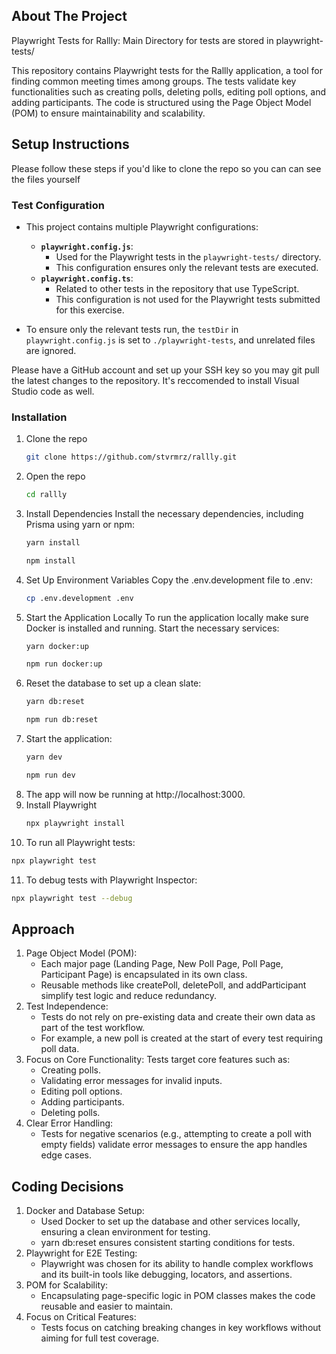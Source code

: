 ## About The Project
Playwright Tests for Rallly: Main Directory for tests are stored in playwright-tests/

This repository contains Playwright tests for the Rallly application, a tool for finding common meeting times among groups. The tests validate key functionalities such as creating polls, deleting polls, editing poll options, and adding participants. The code is structured using the Page Object Model (POM) to ensure maintainability and scalability.

## Setup Instructions

Please follow these steps if you'd like to clone the repo so you can can see the files yourself

### Test Configuration

- This project contains multiple Playwright configurations:
  - **`playwright.config.js`**:
    - Used for the Playwright tests in the `playwright-tests/` directory.
    - This configuration ensures only the relevant tests are executed.
  - **`playwright.config.ts`**:
    - Related to other tests in the repository that use TypeScript.
    - This configuration is not used for the Playwright tests submitted for this exercise.

- To ensure only the relevant tests run, the `testDir` in `playwright.config.js` is set to `./playwright-tests`, and unrelated files are ignored.


Please have a GitHub account and set up your SSH key so you may git pull the latest changes to the repository. It's
reccomended to install Visual Studio code as well.

### Installation

1. Clone the repo
   ```sh
   git clone https://github.com/stvrmrz/rallly.git
   ```
2. Open the repo 
   ```sh
   cd rallly
   ```
3. Install Dependencies
Install the necessary dependencies, including Prisma using yarn or npm:
   ```sh
   yarn install
   ```
   ```sh
   npm install
   ```
4. Set Up Environment Variables
Copy the .env.development file to .env:
   ```sh
   cp .env.development .env
   ```
5. Start the Application Locally
To run the application locally make sure Docker is installed and running. Start the necessary services:
   ```sh
   yarn docker:up
   ```
   ```sh
   npm run docker:up
   ```
6. Reset the database to set up a clean slate:
   ```sh
   yarn db:reset
   ```
   ```sh
   npm run db:reset
   ```
7. Start the application:
   ```sh
   yarn dev
   ```
   ```sh
   npm run dev
   ```
8. The app will now be running at http://localhost:3000.
9. Install Playwright
   ```sh
   npx playwright install
   ```
10. To run all Playwright tests:
   ```sh
   npx playwright test
   ```
11. To debug tests with Playwright Inspector:
   ```sh
   npx playwright test --debug
   ```


## Approach
1. Page Object Model (POM):
    - Each major page (Landing Page, New Poll Page, Poll Page, Participant Page) is encapsulated in its own class.
    - Reusable methods like createPoll, deletePoll, and addParticipant simplify test logic and reduce redundancy.
2. Test Independence:
    - Tests do not rely on pre-existing data and create their own data as part of the test workflow.
    - For example, a new poll is created at the start of every test requiring poll data.
3. Focus on Core Functionality: Tests target core features such as: 
    - Creating polls.
    - Validating error messages for invalid inputs.
    - Editing poll options.
    - Adding participants.
    - Deleting polls.
4. Clear Error Handling:
    - Tests for negative scenarios (e.g., attempting to create a poll with empty fields) validate error messages to ensure the app handles edge cases.

## Coding Decisions
1. Docker and Database Setup:
    - Used Docker to set up the database and other services locally, ensuring a clean environment for testing.
    - yarn db:reset ensures consistent starting conditions for tests.
2. Playwright for E2E Testing:
    - Playwright was chosen for its ability to handle complex workflows and its built-in tools like debugging, locators, and assertions.
3. POM for Scalability:
    - Encapsulating page-specific logic in POM classes makes the code reusable and easier to maintain.
4. Focus on Critical Features:
    - Tests focus on catching breaking changes in key workflows without aiming for full test coverage.